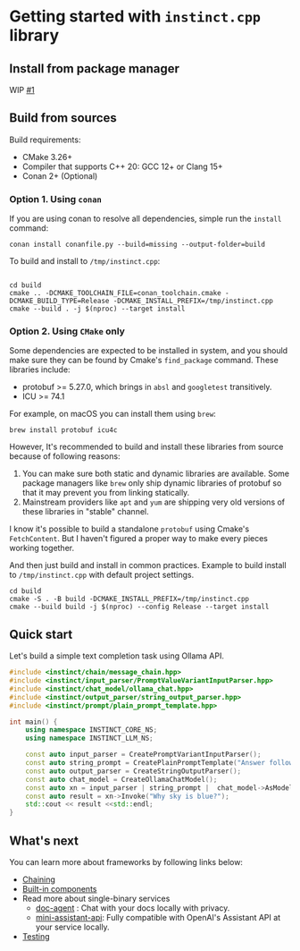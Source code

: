 # Getting started with `instinct.cpp` library

## Install from package manager

WIP [#1](https://github.com/RobinQu/instinct.cpp/issues/1)

## Build from sources

Build requirements:

* CMake 3.26+
* Compiler that supports C++ 20: GCC 12+ or Clang 15+
* Conan 2+ (Optional)

### Option 1. Using `conan`
If you are using conan to resolve all dependencies, simple run the `install` command:

```shell
conan install conanfile.py --build=missing --output-folder=build
```

To build and install to `/tmp/instinct.cpp`:

```shell

cd build
cmake .. -DCMAKE_TOOLCHAIN_FILE=conan_toolchain.cmake -DCMAKE_BUILD_TYPE=Release -DCMAKE_INSTALL_PREFIX=/tmp/instinct.cpp
cmake --build . -j $(nproc) --target install
```

### Option 2. Using `CMake` only

Some dependencies are expected to be installed in system, and you should make sure they can be found by Cmake's `find_package` command. These libraries include:

* protobuf >= 5.27.0, which brings in `absl` and `googletest` transitively.
* ICU >= 74.1

For example, on macOS you can install them using `brew`: 

```shell
brew install protobuf icu4c
```

However, It's recommended to build and install these libraries from source because of following reasons:

1. You can make sure both static and dynamic libraries are available. Some package managers like `brew` only ship dynamic libraries of protobuf so that it may prevent you from linking statically.
2. Mainstream providers like `apt` and `yum` are shipping very old versions of these libraries in "stable" channel. 

I know it's possible to build a standalone `protobuf` using Cmake's `FetchContent`. But I haven't figured a proper way to make every pieces working together.  

And then just build and install in common practices. Example to build install to `/tmp/instinct.cpp` with default project settings.

```shell
cd build
cmake -S . -B build -DCMAKE_INSTALL_PREFIX=/tmp/instinct.cpp
cmake --build build -j $(nproc) --config Release --target install
```

## Quick start

Let's build a simple text completion task using Ollama API.

```c++
#include <instinct/chain/message_chain.hpp>
#include <instinct/input_parser/PromptValueVariantInputParser.hpp>
#include <instinct/chat_model/ollama_chat.hpp>
#include <instinct/output_parser/string_output_parser.hpp>
#include <instinct/prompt/plain_prompt_template.hpp>

int main() {
    using namespace INSTINCT_CORE_NS;
    using namespace INSTINCT_LLM_NS;

    const auto input_parser = CreatePromptVariantInputParser();
    const auto string_prompt = CreatePlainPromptTemplate("Answer following question in one sentence: {question}");
    const auto output_parser = CreateStringOutputParser();
    const auto chat_model = CreateOllamaChatModel();
    const auto xn = input_parser | string_prompt |  chat_model->AsModelFunction() | output_parser;
    const auto result = xn->Invoke("Why sky is blue?");
    std::cout << result <<std::endl;
}
```

## What's next

You can learn more about frameworks by following links below:

* [Chaining](./chaining.md)
* [Built-in components](./components.md)
* Read more about single-binary services
    * [doc-agent](../modules/instinct-examples/doc-agent/README.md) : Chat with your docs locally with privacy.
    * [mini-assistant-api](../modules/instinct-examples/mini-assistant/README.md): Fully compatible with OpenAI's Assistant API at your service locally.
* [Testing](./testing.md)
